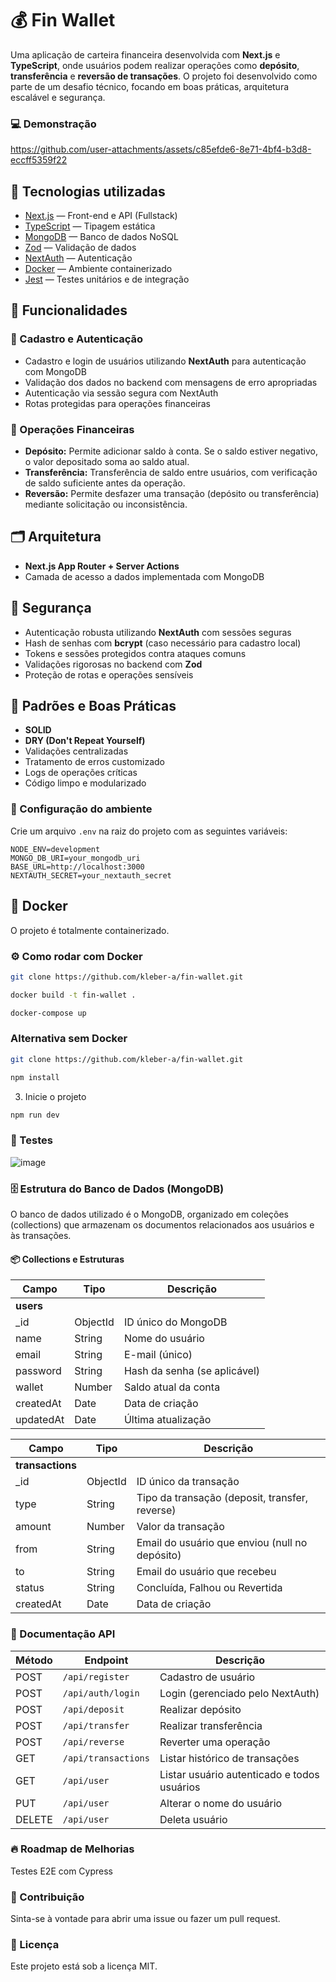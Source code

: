 # 💰 Fin Wallet

Uma aplicação de carteira financeira desenvolvida com **Next.js** e **TypeScript**, onde usuários podem realizar operações como **depósito**, **transferência** e **reversão de transações**. O projeto foi desenvolvido como parte de um desafio técnico, focando em boas práticas, arquitetura escalável e segurança.

### 💻 Demonstração



https://github.com/user-attachments/assets/c85efde6-8e71-4bf4-b3d8-eccff5359f22





## 🚀 Tecnologias utilizadas

- [Next.js](https://nextjs.org/) — Front-end e API (Fullstack)
- [TypeScript](https://www.typescriptlang.org/) — Tipagem estática
- [MongoDB](https://www.mongodb.com/) — Banco de dados NoSQL
- [Zod](https://zod.dev/) — Validação de dados
- [NextAuth](https://next-auth.js.org/) — Autenticação
- [Docker](https://www.docker.com/) — Ambiente containerizado
- [Jest](https://jestjs.io/) — Testes unitários e de integração

## 🎯 Funcionalidades

### 🔑 Cadastro e Autenticação

- Cadastro e login de usuários utilizando **NextAuth** para autenticação com MongoDB
- Validação dos dados no backend com mensagens de erro apropriadas
- Autenticação via sessão segura com NextAuth
- Rotas protegidas para operações financeiras

### 💸 Operações Financeiras

- **Depósito:** Permite adicionar saldo à conta. Se o saldo estiver negativo, o valor depositado soma ao saldo atual.
- **Transferência:** Transferência de saldo entre usuários, com verificação de saldo suficiente antes da operação.
- **Reversão:** Permite desfazer uma transação (depósito ou transferência) mediante solicitação ou inconsistência.

## 🗂️ Arquitetura

- **Next.js App Router + Server Actions**
- Camada de acesso a dados implementada com MongoDB

## 🔐 Segurança

- Autenticação robusta utilizando **NextAuth** com sessões seguras
- Hash de senhas com **bcrypt** (caso necessário para cadastro local)
- Tokens e sessões protegidos contra ataques comuns
- Validações rigorosas no backend com **Zod**
- Proteção de rotas e operações sensíveis

## 🧠 Padrões e Boas Práticas

- **SOLID**
- **DRY (Don't Repeat Yourself)**
- Validações centralizadas
- Tratamento de erros customizado
- Logs de operações críticas
- Código limpo e modularizado

### 🔐 Configuração do ambiente

Crie um arquivo `.env` na raiz do projeto com as seguintes variáveis:

```env
NODE_ENV=development
MONGO_DB_URI=your_mongodb_uri
BASE_URL=http://localhost:3000
NEXTAUTH_SECRET=your_nextauth_secret
```


## 🐳 Docker

O projeto é totalmente containerizado.

### ⚙️ Como rodar com Docker

```bash
git clone https://github.com/kleber-a/fin-wallet.git
```

```bash
docker build -t fin-wallet .
```

```bash
docker-compose up
```

### Alternativa sem Docker

```bash
git clone https://github.com/kleber-a/fin-wallet.git
```

```bash
npm install
```

3. Inicie o projeto

```bash
npm run dev
```

### 🧪 Testes

![image](https://github.com/user-attachments/assets/e03aa550-5e9c-488c-ab8c-8adef2af6a2c)


### 🗄️ Estrutura do Banco de Dados (MongoDB)
O banco de dados utilizado é o MongoDB, organizado em coleções (collections) que armazenam os documentos relacionados aos usuários e às transações.

#### 📦 Collections e Estruturas

| Campo       | Tipo      | Descrição                             |
| ----------- | --------- | ----------------------------------- |
| **users**   |           |                                     |
| _id         | ObjectId  | ID único do MongoDB                  |
| name        | String    | Nome do usuário                     |
| email       | String    | E-mail (único)                     |
| password    | String    | Hash da senha (se aplicável)        |
| wallet     | Number    | Saldo atual da conta                 |
| createdAt   | Date      | Data de criação                     |
| updatedAt   | Date      | Última atualização                  |

| Campo     | Tipo      | Descrição                                |
| --------- | --------- | -------------------------------------- |
| **transactions** |       |                                          |
| _id       | ObjectId  | ID único da transação                    |
| type      | String    | Tipo da transação (deposit, transfer, reverse) |
| amount    | Number    | Valor da transação                       |
| from      | String    | Email do usuário que enviou (null no depósito) |
| to        | String    | Email do usuário que recebeu             |
| status    | String    | Concluída, Falhou ou Revertida          |
| createdAt | Date      | Data de criação                         |


### 📑 Documentação API

| Método | Endpoint             | Descrição                        |
| ------ | -------------------- | -------------------------------- |
| POST   | `/api/register`      | Cadastro de usuário              |
| POST   | `/api/auth/login`    | Login (gerenciado pelo NextAuth) |
| POST   | `/api/deposit`       | Realizar depósito                |
| POST   | `/api/transfer`      | Realizar transferência           |
| POST   | `/api/reverse`       | Reverter uma operação            |
| GET    | `/api/transactions`  | Listar histórico de transações   |
| GET    | `/api/user`          | Listar usuário autenticado e todos usuários   |
| PUT    | `/api/user`          | Alterar o nome do usuário  |
| DELETE  | `/api/user`          | Deleta usuário   |


### 🔥 Roadmap de Melhorias

 Testes E2E com Cypress


### 🤝 Contribuição
Sinta-se à vontade para abrir uma issue ou fazer um pull request.

### 📝 Licença
Este projeto está sob a licença MIT.

